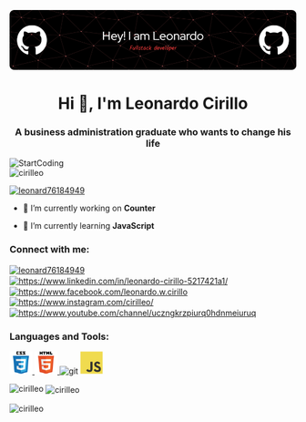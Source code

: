 ![Alt text](/github-header-image.png "Banner Leonardo")
<h1 align="center">Hi 👋, I'm Leonardo Cirillo</h1>
<h3 align="center">A business administration graduate who wants to change his life</h3>
<img align="right" alt="StartCoding" width="520" src="https://media.tenor.com/-UygBh3nnfEAAAAC/coding.gif">


<p align="left"> <img src="https://komarev.com/ghpvc/?username=cirilleo&label=Profile%20views&color=0e75b6&style=flat" alt="cirilleo" /> </p>

<p align="left"> <a href="https://twitter.com/leonard76184949" target="blank"><img src="https://img.shields.io/twitter/follow/leonard76184949?logo=twitter&style=for-the-badge" alt="leonard76184949" /></a> </p>

- 🔭 I’m currently working on **Counter**

- 🌱 I’m currently learning **JavaScript**

<h3 align="left">Connect with me:</h3>
<p align="left">
<a href="https://twitter.com/leonard76184949" target="blank"><img align="center" src="https://raw.githubusercontent.com/rahuldkjain/github-profile-readme-generator/master/src/images/icons/Social/twitter.svg" alt="leonard76184949" height="30" width="40" /></a>
<a href="https://www.linkedin.com/in/leonardo-cirillo-5217421a1/" target="blank"><img align="center" src="https://raw.githubusercontent.com/rahuldkjain/github-profile-readme-generator/master/src/images/icons/Social/linked-in-alt.svg" alt="https://www.linkedin.com/in/leonardo-cirillo-5217421a1/" height="30" width="40" /></a>
<a href="https://www.facebook.com/leonardo.w.cirillo" target="blank"><img align="center" src="https://raw.githubusercontent.com/rahuldkjain/github-profile-readme-generator/master/src/images/icons/Social/facebook.svg" alt="https://www.facebook.com/leonardo.w.cirillo" height="30" width="40" /></a>
<a href="https://www.instagram.com/cirilleo/" target="blank"><img align="center" src="https://raw.githubusercontent.com/rahuldkjain/github-profile-readme-generator/master/src/images/icons/Social/instagram.svg" alt="https://www.instagram.com/cirilleo/" height="30" width="40" /></a>
<a href="https://www.youtube.com/channel/UCzNgkRZPiUrQ0HDNMEIURUQ" target="blank"><img align="center" src="https://raw.githubusercontent.com/rahuldkjain/github-profile-readme-generator/master/src/images/icons/Social/youtube.svg" alt="https://www.youtube.com/channel/uczngkrzpiurq0hdnmeiuruq" height="30" width="40" /></a>
</p>

<h3 align="left">Languages and Tools:</h3>
<p align="left"> <a href="https://www.w3schools.com/css/" target="_blank" rel="noreferrer"> <img src="https://raw.githubusercontent.com/devicons/devicon/master/icons/css3/css3-original-wordmark.svg" alt="css3" width="40" height="40"/> </a> <a href="https://git-scm.com/" target="_blank" rel="noreferrer"> <a href="https://www.w3.org/html/" target="_blank" rel="noreferrer"> <img src="https://raw.githubusercontent.com/devicons/devicon/master/icons/html5/html5-original-wordmark.svg" alt="html5" width="40" height="40"/> </a>  <img src="https://www.vectorlogo.zone/logos/git-scm/git-scm-icon.svg" alt="git" width="40" height="40"/> </a> <a href="https://developer.mozilla.org/en-US/docs/Web/JavaScript" target="_blank" rel="noreferrer"> <img src="https://raw.githubusercontent.com/devicons/devicon/master/icons/javascript/javascript-original.svg" alt="javascript" width="40" height="40"/> </a> </p>

<p><img align="left" src="https://github-readme-stats.vercel.app/api/top-langs?username=cirilleo&show_icons=true&locale=en&layout=compact" alt="cirilleo" /></p>

<p>&nbsp;<img align="center" src="https://github-readme-stats.vercel.app/api?username=cirilleo&show_icons=true&locale=en" alt="cirilleo" /></p>

<p><img align="center" src="https://github-readme-streak-stats.herokuapp.com/?user=cirilleo&" alt="cirilleo" /></p>
